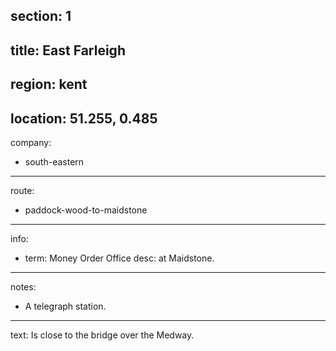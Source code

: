 section: 1
----
title: East Farleigh
----
region: kent
----
location: 51.255, 0.485
----
company:
- south-eastern
----
route:
- paddock-wood-to-maidstone
----
info:
- term: Money Order Office
  desc: at Maidstone.
----
notes:
- A telegraph station.
----
text: Is close to the bridge over the Medway.
